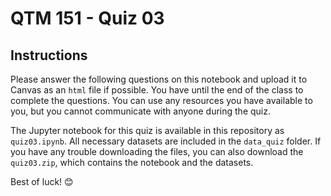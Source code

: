 # QTM 151 - Quiz 03

## Instructions

Please answer the following questions on this notebook and upload it to Canvas as an `html` file if possible. You have until the end of the class to complete the questions. You can use any resources you have available to you, but you cannot communicate with anyone during the quiz.

The Jupyter notebook for this quiz is available in this repository as `quiz03.ipynb`. All necessary datasets are included in the `data_quiz` folder. If you have any trouble downloading the files, you can also download the `quiz03.zip`, which contains the notebook and the datasets.

Best of luck! 😊